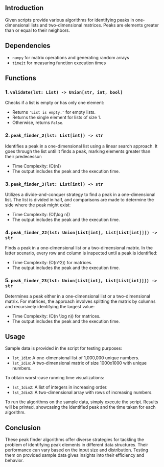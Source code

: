## Introduction
Given scripts provide various algorithms for identifying peaks in one-dimensional lists and two-dimensional matrices. Peaks are elements greater than or equal to their neighbors.

## Dependencies
- `numpy` for matrix operations and generating random arrays
- `timeit` for measuring function execution times

## Functions

### 1. `validate(lst: List) -> Union[str, int, bool]`
Checks if a list is empty or has only one element:
- Returns `'List is empty.'` for empty lists.
- Returns the single element for lists of size 1.
- Otherwise, returns `False`.

### 2. `peak_finder_2(lst: List[int]) -> str`
Identifies a peak in a one-dimensional list using a linear search approach. It goes through the list until it finds a peak, marking elements greater than their predecessor:
- Time Complexity: \(O(n)\)
- The output includes the peak and the execution time.

### 3. `peak_finder_3(lst: List[int]) -> str`
Utilizes a divide-and-conquer strategy to find a peak in a one-dimensional list. The list is divided in half, and comparisons are made to determine the side where the peak might exist:
- Time Complexity: \(O(\log n)\)
- The output includes the peak and the execution time.

### 4. `peak_finder_22(lst: Union[List[int], List[List[int]]]) -> str`
Finds a peak in a one-dimensional list or a two-dimensional matrix. In the latter scenario, every row and column is inspected until a peak is identified:
- Time Complexity: \(O(n^2)\) for matrices.
- The output includes the peak and the execution time.

### 5. `peak_finder_23(lst: Union[List[int], List[List[int]]]) -> str`
Determines a peak either in a one-dimensional list or a two-dimensional matrix. For matrices, the approach involves splitting the matrix by columns and recursively identifying the largest value:
- Time Complexity: \(O(n \log n)\) for matrices.
- The output includes the peak and the execution time.

## Usage

Sample data is provided in the script for testing purposes:
- `lst_1dim`: A one-dimensional list of 1,000,000 unique numbers.
- `lst_2dim`: A two-dimensional matrix of size 1000x1000 with unique numbers.

To obtain worst-case running time visualizations:
- `lst_1dim2`: A list of integers in increasing order.
- `lst_2dim2`: A two-dimensional array with rows of increasing numbers.

To run the algorithms on the sample data, simply execute the script. Results will be printed, showcasing the identified peak and the time taken for each algorithm.

## Conclusion
These peak finder algorithms offer diverse strategies for tackling the problem of identifying peak elements in different data structures. Their performance can vary based on the input size and distribution. Testing them on provided sample data gives insights into their efficiency and behavior.
